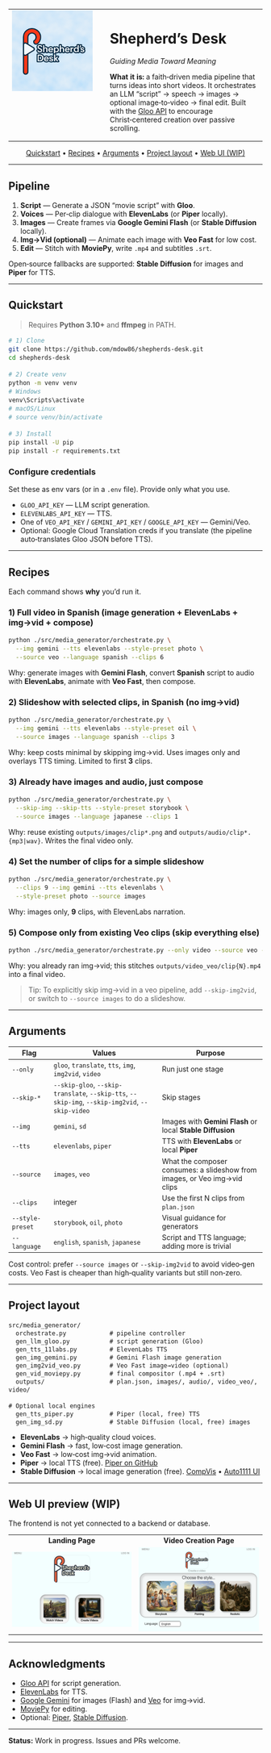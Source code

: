 <table>
  <tr>
    <td width="180" valign="top">
      <img src="assets/shepherds_Desk_logo.png" alt="Shepherd’s Desk logo" width="160">
    </td>
    <td valign="top">
      <h1>Shepherd’s Desk</h1>
      <p><em>Guiding Media Toward Meaning</em></p>
      <p><strong>What it is:</strong> a faith‑driven media pipeline that turns ideas into short videos. It orchestrates an LLM “script” → speech → images → optional image‑to‑video → final edit. Built with the <a href="https://www.gloo.us/">Gloo API</a> to encourage Christ‑centered creation over passive scrolling.</p>
    </td>
  </tr>
</table>

<p align="center">
  <a href="#quickstart">Quickstart</a> •
  <a href="#recipes">Recipes</a> •
  <a href="#arguments">Arguments</a> •
  <a href="#project-layout">Project layout</a> •
  <a href="#web-ui-preview-wip">Web UI (WIP)</a>
</p>

---

## Pipeline
1. **Script** — Generate a JSON “movie script” with <strong>Gloo</strong>.
2. **Voices** — Per‑clip dialogue with <strong>ElevenLabs</strong> (or <strong>Piper</strong> locally).
3. **Images** — Create frames via <strong>Google Gemini Flash</strong> (or <strong>Stable Diffusion</strong> locally).
4. **Img→Vid (optional)** — Animate each image with <strong>Veo Fast</strong> for low cost.
5. **Edit** — Stitch with <strong>MoviePy</strong>, write <code>.mp4</code> and subtitles <code>.srt</code>.

Open‑source fallbacks are supported: **Stable Diffusion** for images and **Piper** for TTS.

---

## Quickstart

> Requires **Python 3.10+** and **ffmpeg** in PATH.

```bash
# 1) Clone
git clone https://github.com/mdow86/shepherds-desk.git
cd shepherds-desk

# 2) Create venv
python -m venv venv
# Windows
venv\Scripts\activate
# macOS/Linux
# source venv/bin/activate

# 3) Install
pip install -U pip
pip install -r requirements.txt
```

### Configure credentials
Set these as env vars (or in a `.env` file). Provide only what you use.

- `GLOO_API_KEY` — LLM script generation.
- `ELEVENLABS_API_KEY` — TTS.
- One of `VEO_API_KEY` / `GEMINI_API_KEY` / `GOOGLE_API_KEY` — Gemini/Veo.
- Optional: Google Cloud Translation creds if you translate (the pipeline auto‑translates Gloo JSON before TTS).

---

## Recipes

Each command shows **why** you’d run it.

### 1) Full video in **Spanish** (image generation + ElevenLabs + img→vid + compose)
```bash
python ./src/media_generator/orchestrate.py \
  --img gemini --tts elevenlabs --style-preset photo \
  --source veo --language spanish --clips 6
```
Why: generate images with **Gemini Flash**, convert **Spanish** script to audio with **ElevenLabs**, animate with **Veo Fast**, then compose.

### 2) Slideshow with selected clips, in **Spanish** (no img→vid)
```bash
python ./src/media_generator/orchestrate.py \
  --img gemini --tts elevenlabs --style-preset oil \
  --source images --language spanish --clips 3
```
Why: keep costs minimal by skipping img→vid. Uses images only and overlays TTS timing. Limited to first **3** clips.

### 3) Already have images and audio, just compose
```bash
python ./src/media_generator/orchestrate.py \
  --skip-img --skip-tts --style-preset storybook \
  --source images --language japanese --clips 1
```
Why: reuse existing `outputs/images/clip*.png` and `outputs/audio/clip*.{mp3|wav}`. Writes the final video only.

### 4) Set the number of clips for a simple slideshow
```bash
python ./src/media_generator/orchestrate.py \
  --clips 9 --img gemini --tts elevenlabs \
  --style-preset photo --source images
```
Why: images only, **9** clips, with ElevenLabs narration.

### 5) Compose only from existing Veo clips (skip everything else)
```bash
python ./src/media_generator/orchestrate.py --only video --source veo --clips 2
```
Why: you already ran img→vid; this stitches `outputs/video_veo/clip{N}.mp4` into a final video.

> Tip: To explicitly skip img→vid in a veo pipeline, add `--skip-img2vid`, or switch to `--source images` to do a slideshow.

---

## Arguments

| Flag | Values | Purpose |
|---|---|---|
| `--only` | `gloo`, `translate`, `tts`, `img`, `img2vid`, `video` | Run just one stage |
| `--skip-*` | `--skip-gloo`, `--skip-translate`, `--skip-tts`, `--skip-img`, `--skip-img2vid`, `--skip-video` | Skip stages |
| `--img` | `gemini`, `sd` | Images with **Gemini Flash** or local **Stable Diffusion** |
| `--tts` | `elevenlabs`, `piper` | TTS with **ElevenLabs** or local **Piper** |
| `--source` | `images`, `veo` | What the composer consumes: a slideshow from images, or Veo img→vid clips |
| `--clips` | integer | Use the first N clips from `plan.json` |
| `--style-preset` | `storybook`, `oil`, `photo` | Visual guidance for generators |
| `--language` | `english`, `spanish`, `japanese` | Script and TTS language; adding more is trivial |

Cost control: prefer `--source images` or `--skip-img2vid` to avoid video‑gen costs. Veo Fast is cheaper than high‑quality variants but still non‑zero.

---

## Project layout
```
src/media_generator/
  orchestrate.py            # pipeline controller
  gen_llm_gloo.py           # script generation (Gloo)
  gen_tts_11labs.py         # ElevenLabs TTS
  gen_img_gemini.py         # Gemini Flash image generation
  gen_img2vid_veo.py        # Veo Fast image→video (optional)
  gen_vid_moviepy.py        # final compositor (.mp4 + .srt)
  outputs/                  # plan.json, images/, audio/, video_veo/, video/

# Optional local engines
  gen_tts_piper.py          # Piper (local, free) TTS
  gen_img_sd.py             # Stable Diffusion (local, free) images
```
- **ElevenLabs** → high‑quality cloud voices.  
- **Gemini Flash** → fast, low‑cost image generation.  
- **Veo Fast** → low‑cost img→vid animation.  
- **Piper** → local TTS (free). <a href="https://github.com/rhasspy/piper">Piper on GitHub</a>  
- **Stable Diffusion** → local image generation (free). <a href="https://github.com/CompVis/stable-diffusion">CompVis</a> • <a href="https://github.com/AUTOMATIC1111/stable-diffusion-webui">Auto1111 UI</a>

---

## Web UI preview (WIP)

The frontend is not yet connected to a backend or database.

<table align="center">
  <tr>
    <td align="center"><strong>Landing Page</strong></td>
    <td align="center"><strong>Video Creation Page</strong></td>
  </tr>
  <tr>
    <td><img src="assets/screenshot-1.png" alt="Landing Page" width="380"/></td>
    <td><img src="assets/screenshot-2.png" alt="Video Creation Page" width="380"/></td>
  </tr>
</table>

---

## Acknowledgments
- <a href="https://www.gloo.us/">Gloo API</a> for script generation.
- <a href="https://elevenlabs.io/">ElevenLabs</a> for TTS.
- <a href="https://ai.google.dev/gemini-api">Google Gemini</a> for images (Flash) and <a href="https://ai.google.dev/gemini-api/docs/models/veo">Veo</a> for img→vid.
- <a href="https://zulko.github.io/moviepy/">MoviePy</a> for editing.
- Optional: <a href="https://github.com/rhasspy/piper">Piper</a>, <a href="https://github.com/CompVis/stable-diffusion">Stable Diffusion</a>.

---

**Status:** Work in progress. Issues and PRs welcome.
